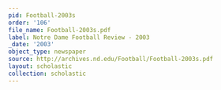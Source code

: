 ```yaml
---
pid: Football-2003s
order: '106'
file_name: Football-2003s.pdf
label: Notre Dame Football Review - 2003
_date: '2003'
object_type: newspaper
source: http://archives.nd.edu/Football/Football-2003s.pdf
layout: scholastic
collection: scholastic
---
```

